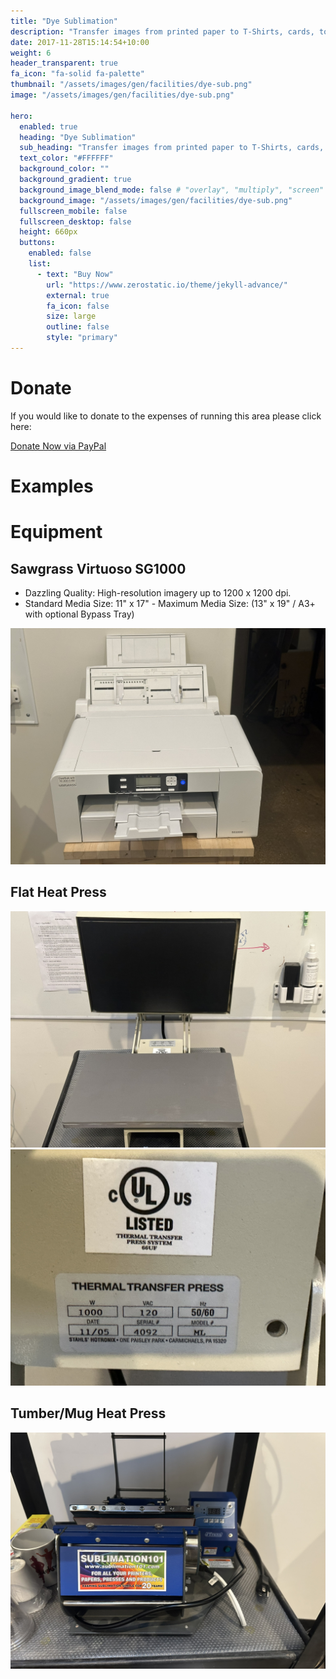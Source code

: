 ```yaml
---
title: "Dye Sublimation"
description: "Transfer images from printed paper to T-Shirts, cards, tote bags and other surfaces via heat transfer."
date: 2017-11-28T15:14:54+10:00
weight: 6
header_transparent: true
fa_icon: "fa-solid fa-palette"
thumbnail: "/assets/images/gen/facilities/dye-sub.png"
image: "/assets/images/gen/facilities/dye-sub.png"

hero:
  enabled: true
  heading: "Dye Sublimation"
  sub_heading: "Transfer images from printed paper to T-Shirts, cards, tote bags and other surfaces via heat transfer."
  text_color: "#FFFFFF"
  background_color: ""
  background_gradient: true
  background_image_blend_mode: false # "overlay", "multiply", "screen"
  background_image: "/assets/images/gen/facilities/dye-sub.png"
  fullscreen_mobile: false
  fullscreen_desktop: false
  height: 660px
  buttons:
    enabled: false
    list:
      - text: "Buy Now"
        url: "https://www.zerostatic.io/theme/jekyll-advance/"
        external: true
        fa_icon: false
        size: large
        outline: false
        style: "primary"
---
```

# Donate

If you would like to donate to the expenses of running this area please click here:

<a class="button button-dark" href="https://www.paypal.com/donate/?hosted_button_id=8ZVUR5UGQDDZ2">Donate Now via PayPal</a>


# Examples

# Equipment

## Sawgrass Virtuoso SG1000

- Dazzling Quality: High-resolution imagery up to 1200 x 1200 dpi.
- Standard Media Size: 11" x 17" - Maximum Media Size: (13" x 19" / A3+ with optional Bypass Tray)

![Sawgrass Virtuoso SG1000](/assets/images/gen/facilities/dyesub/sawgrass.JPEG)

## Flat Heat Press 

![Flat Heat Press](/assets/images/gen/facilities/dyesub/thermal-press.JPEG)
![Flat Heat Press Details](/assets/images/gen/facilities/dyesub/thermal-press-details.JPEG)

## Tumber/Mug Heat Press

![Tumber Heat Press](/assets/images/gen/facilities/dyesub/tumbler-press.JPEG)